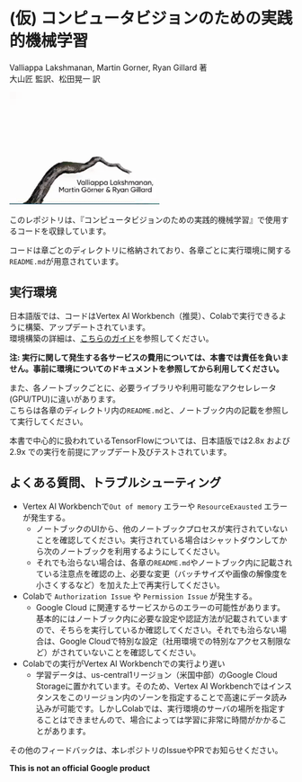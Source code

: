 # (仮) コンピュータビジョンのための実践的機械学習
Valliappa Lakshmanan, Martin Gorner, Ryan Gillard 著<br>
大山匠 監訳、松田晃一 訳

<a href="https://www.amazon.com/Practical-Machine-Learning-Computer-Vision/dp/1098102363">
<img src="mlvision_book_animation.gif" height="200" /></a>


このレポジトリは、『コンピュータビジョンのための実践的機械学習』で使用するコードを収録しています。

コードは章ごとのディレクトリに格納されており、各章ごとに実行環境に関する`README.md`が用意されています。

## 実行環境
日本語版では、コードはVertex AI Workbench（推奨）、Colabで実行できるように構築、アップデートされています。<br>
環境構築の詳細は、[こちらのガイド](https://github.com/takumiohym/practical-ml-vision-book-ja/tree/main/environment_setup)を参照してください。

**注: 実行に関して発生する各サービスの費用については、本書では責任を負いません。事前に環境についてのドキュメントを参照してから利用してください。**

また、各ノートブックごとに、必要ライブラリや利用可能なアクセレレータ(GPU/TPU)に違いがあります。<br>
こちらは各章のディレクトリ内の`README.md`と、ノートブック内の記載を参照して実行してください。

本書で中心的に扱われているTensorFlowについては、日本語版では2.8x および2.9x での実行を前提にアップデート及びテストされています。

## よくある質問、トラブルシューティング
- Vertex AI Workbenchで`Out of memory` エラーや `ResourceExausted` エラーが発生する。
  - ノートブックのUIから、他のノートブックプロセスが実行されていないことを確認してください。実行されている場合はシャットダウンしてから次のノートブックを利用するようにしてください。
  - それでも治らない場合は、各章の`README.md`やノートブック内に記載されている注意点を確認の上、必要な変更（バッチサイズや画像の解像度を小さくするなど）を加えた上で再実行してください。
- Colabで `Authorization Issue` や `Permission Issue` が発生する。
  - Google Cloud に関連するサービスからのエラーの可能性があります。基本的にはノートブック内に必要な設定や認証方法が記載されていますので、そちらを実行しているか確認してください。それでも治らない場合は、Google Cloudで特別な設定（社用環境での特別なアクセス制限など）がされていないことを確認してください。
- Colabでの実行がVertex AI Workbenchでの実行より遅い
  - 学習データは、us-central1リージョン（米国中部）のGoogle Cloud Storageに置かれています。そのため、Vertex AI Workbenchではインスタンスをこのリージョン内のゾーンを指定することで高速にデータ読み込みが可能です。しかしColabでは、実行環境のサーバの場所を指定することはできませんので、場合によっては学習に非常に時間がかかることがあります。

その他のフィードバックは、本レポジトリのIssueやPRでお知らせください。

**This is not an official Google product**
